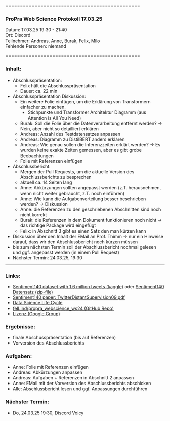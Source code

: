 
==============================================

### ProPra Web Science Protokoll 17.03.25

Datum: 17.03.25 19:30 - 21:40  
Ort: Discord  
Teilnehmer: Andreas, Anne, Burak, Felix, Milo  
Fehlende Personen: niemand

==============================================


### Inhalt:
- Abschlusspräsentation:
	- Felix hält die Abschlusspräsentation
	- Dauer: ca. 22 min
- Abschlusspräsentation Diskussion:
	- Ein weitere Folie einfügen, um die Erklärung von Transformern einfacher zu machen.
		- Stichpunkte und Transformer Architektur Diagramm (aus Attention is All You Need)
	- Burak: Soll die Folie über die Datenverarbeitung entfernt werden? -> Nein, aber nicht so detailliert erklären
	- Andreas: Anzahl des Testdatensatzes anpassen
	- Andreas: Diagramm zu DistilBERT anders erklären
	- Andreas: Wie genau sollen die Inferenzzeiten erklärt werden? -> Es wurden keine exakte Zeiten gemessen, aber es gibt grobe Beobachtungen
	- Folie mit Referenzen einfügen
- Abschlussbericht:
	- Mergen der Pull Requests, um die aktuelle Version des Abschlussberichts zu besprechen
	- aktuell ca. 14 Seiten lang
	- Anne: Abkürzungen sollten angepasst werden (z.T. herausnehmen, wenn nicht weiter gebraucht, z.T. noch einführen)
	- Anne: Wie kann die Aufgabenverteilung besser beschrieben werden? -> Diskussion
	- Anne: die Referenzen zu den geschriebenen Abschnitten sind noch nicht korrekt 
	- Burak: die Referenzen in dem Dokument funktionieren noch nicht -> das richtige Package wird eingefügt
	- Felix: in Abschnitt 3 gibt es einen Satz den man kürzen kann
- Diskussion über den Inhalt der EMail an Prof. Thimm -> nur ein Hinweise darauf, dass wir den Abschlussbericht noch kürzen müssen
- bis zum nächsten Termin soll der Abschlussbericht nochmal gelesen und ggf. angepasst werden (in einem Pull Request)
- Nächster Termin: 24.03.25, 19:30



---------------------------------------------


### Links:
- [Sentiment140 dataset with 1.6 million tweets (kaggle)](https://www.kaggle.com/datasets/kazanova/sentiment140/code?datasetId=2477&sortBy=commentCount) oder [Sentiment140 Datensatz (zip-file)](https://www.google.com/url?q=https%3A%2F%2Fcs.stanford.edu%2Fpeople%2Falecmgo%2Ftrainingandtestdata.zip)
- [Sentiment140 paper: TwitterDistantSupervision09.pdf](https://www-cs.stanford.edu/people/alecmgo/papers/TwitterDistantSupervision09.pdf)
- [Data Science Life Cycle](Data_Science_Life_Cycle.png)
- [felLind/propra_webscience_ws24 (GitHub Repo)](https://github.com/felLind/propra_webscience_ws24/tree/main)
- [Lizenz (Google Group)](https://groups.google.com/g/sentiment140/c/IZUgbwH99L8)

### Ergebnisse:
- finale Abschusspräsentation (bis auf Referenzen)
- Vorversion des Abschlussberichts

### Aufgaben:
- Anne: Folie mit Referenzen einfügen
- Andreas: Abkürzungen anpassen
- Andreas: Aufgaben + Referenzen in Abschnitt 2 anpassen
- Anne: EMail mit der Vorversion des Abschlussberichts abschicken
- Alle: Abschlussbericht lesen und ggf. Anpassungen durchführen

### Nächster Termin: 
- Do, 24.03.25 19:30, Discord Voicy

